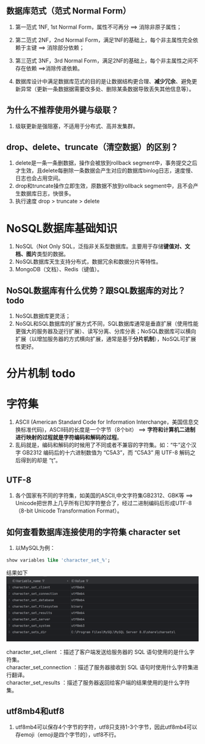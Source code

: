 ## 数据库范式（范式 Normal Form）

1. 第一范式 1NF, 1st Normal Form，属性不可再分 ==> 消除非原子属性；
2. 第二范式 2NF，2nd Normal Form，满足1NF的基础上，每个非主属性完全依赖于主键 ==> 消除部分依赖；
3. 第三范式 3NF，3rd Normal Form，满足2NF的基础上，每个非主属性之间不存在依赖 ==>消除传递依赖。

4. 数据库设计中满足数据库范式的目的是让数据结构更合理、**减少冗余**、避免更新异常（更新一条数据据需要改多处、删除某条数据导致丢失其他信息等）。

## 为什么不推荐使用外键与级联？

1. 级联更新是强阻塞，不适用于分布式、高并发集群。

## drop、delete、truncate（清空数据）的区别？

1. delete是一条一条删数据，操作会被放到rollback segment中，事务提交之后才生效，且delete每删除一条数据会产生对应的数据库binlog日志，速度慢、日志也会占用空间。
2. drop和truncate操作立即生效，原数据不放到rollback segment中，且不会产生数据库日志，快很多。
3. 执行速度 drop > truncate > delete

# NoSQL数据库基础知识

1. NoSQL（Not Only SQL，泛指非关系型数据库。主要用于存储**键值对、文档、图片**类型的数据。
2. NoSQL数据库天生支持分布式，数据冗余和数据分片等特性。
3. MongoDB（文档）、Redis（键值）。

## NoSQL数据库有什么优势？跟SQL数据库的对比？ todo

1. NoSQL数据库更灵活；
2. NoSQL和SQL数据库的扩展方式不同，SQL数据库通常是垂直扩展（使用性能更强大的服务器及逆行扩展）、读写分离、分库分表；NoSQL数据库可以横向扩展（以增加服务器的方式横向扩展，通常是基于**分片机制**），NoSQL可扩展性更好。

# 分片机制 todo

# 字符集

1. ASCII (American Standard Code for Information Interchange，美国信息交换标准代码)，ASCII码的长度是一个字节（8个bit） ==> **字符和计算机二进制进行映射的过程就是字符编码和解码的过程**。
2. 乱码就是，编码和解码的时候用了不同或者不兼容的字符集。如：“牛”这个汉字 GB2312 编码后的十六进制数值为 “C5A3”，而 “C5A3” 用 UTF-8 解码之后得到的却是 “ţ”。

## UTF-8

1. 各个国家有不同的字符集，如美国的ASCII,中文字符集GB2312、GBK等 ==> Unicode把世界上几乎所有已知字符整合了，经过二进制编码后形成UTF-8（8-bit Unicode Transformation Format）。

## 如何查看数据库连接使用的字符集 character set

1. 以MySQL为例：

```sql
show variables like 'character_set_%';
```

结果如下
![alt text](image.png)

character_set_client ：描述了客户端发送给服务器的 SQL 语句使用的是什么字符集。   
character_set_connection ：描述了服务器接收到 SQL 语句时使用什么字符集进行翻译。   
character_set_results ：描述了服务器返回给客户端的结果使用的是什么字符集。

## utf8mb4和utf8

1. utf8mb4可以保存4个字节的字符，utf8只支持1-3个字节，因此utf8mb4可以存emoji（emoji是四个字节的），utf8不行。
